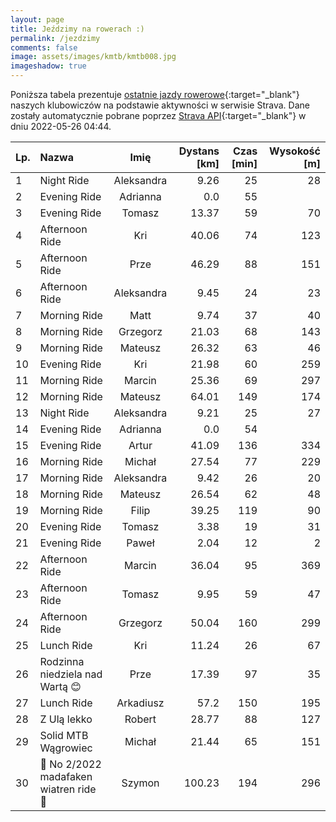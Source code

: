 ```yaml
---
layout: page
title: Jeździmy na rowerach :)
permalink: /jezdzimy
comments: false
image: assets/images/kmtb/kmtb008.jpg
imageshadow: true
---
```


Poniższa tabela prezentuje [ostatnie jazdy rowerowe](https://www.strava.com/clubs/336381){:target="_blank"} naszych klubowiczów na podstawie aktywności w serwisie Strava. Dane zostały automatycznie pobrane poprzez [Strava API](https://developers.strava.com/docs/reference/#api-Clubs-getClubActivitiesById){:target="_blank"} w dniu 2022-05-26 04:44.

Lp. | Nazwa | Imię | Dystans [km] | Czas [min] | Wysokość [m]
:--- | :--- | :---: | ---: | ---: | ---:
1|Night Ride|Aleksandra|9.26|25|28
2|Evening Ride|Adrianna|0.0|55|
3|Evening Ride|Tomasz|13.37|59|70
4|Afternoon Ride|Kri|40.06|74|123
5|Afternoon Ride|Prze|46.29|88|151
6|Afternoon Ride|Aleksandra|9.45|24|23
7|Morning Ride|Matt|9.74|37|40
8|Morning Ride|Grzegorz|21.03|68|143
9|Morning Ride|Mateusz|26.32|63|46
10|Evening Ride|Kri|21.98|60|259
11|Morning Ride|Marcin|25.36|69|297
12|Morning Ride|Mateusz|64.01|149|174
13|Night Ride|Aleksandra|9.21|25|27
14|Evening Ride|Adrianna|0.0|54|
15|Evening Ride|Artur|41.09|136|334
16|Morning Ride|Michał|27.54|77|229
17|Morning Ride|Aleksandra|9.42|26|20
18|Morning Ride|Mateusz|26.54|62|48
19|Morning Ride|Filip|39.25|119|90
20|Evening Ride|Tomasz|3.38|19|31
21|Evening Ride|Paweł|2.04|12|2
22|Afternoon Ride|Marcin|36.04|95|369
23|Afternoon Ride|Tomasz|9.95|59|47
24|Afternoon Ride|Grzegorz|50.04|160|299
25|Lunch Ride|Kri|11.24|26|67
26|Rodzinna niedziela nad Wartą 😊|Prze|17.39|97|35
27|Lunch Ride|Arkadiusz|57.2|150|195
28|Z Ulą lekko|Robert|28.77|88|127
29|Solid MTB Wągrowiec |Michał|21.44|65|151
30|💯 No 2/2022 madafaken wiatren ride 🤪|Szymon|100.23|194|296
